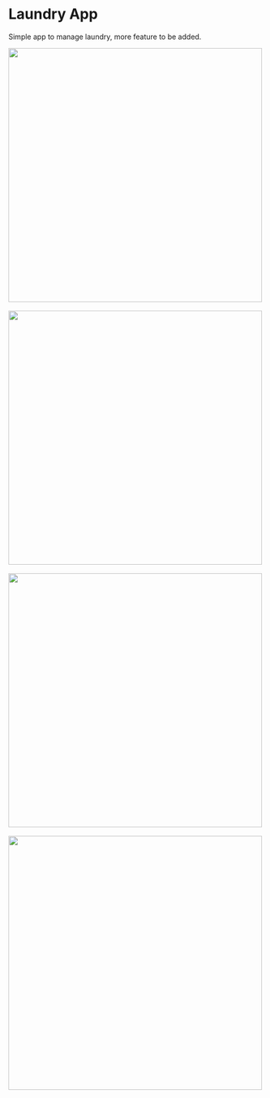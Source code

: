 # Laundry App

Simple app to manage laundry, more feature to be added.

<row>
<img  src="https://github.com/rvn9/laundry_app/assets/56660530/bda558f4-4693-4349-8fc0-c07459279c7a" height="500rm">
  &nbsp
<img  src="https://github.com/rvn9/laundry_app/assets/56660530/d03e1a4b-5c87-4a04-8aeb-cec3d19e6544" height="500rm">
  &nbsp
<img src="https://github.com/rvn9/laundry_app/assets/56660530/85574538-3c6a-4102-8e5b-694980926058" height="500rm" >
  &nbsp
  <img src="https://github.com/rvn9/laundry_app/assets/56660530/a7456596-b997-46e8-acdb-e95991447994" height="500rm" >
  &nbsp
</row>

